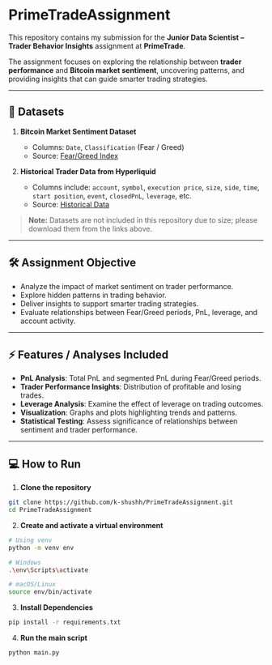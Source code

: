 # PrimeTradeAssignment

This repository contains my submission for the **Junior Data Scientist – Trader Behavior Insights** assignment at **PrimeTrade**.  

The assignment focuses on exploring the relationship between **trader performance** and **Bitcoin market sentiment**, uncovering patterns, and providing insights that can guide smarter trading strategies.

---

## 📂 Datasets

1. **Bitcoin Market Sentiment Dataset**  
   - Columns: `Date`, `Classification` (Fear / Greed)  
   - Source: [Fear/Greed Index](https://drive.google.com/file/d/1PgQC0tO8XN-wqkNyghWc_-mnrYv_nhSf/view?usp=sharing)

2. **Historical Trader Data from Hyperliquid**  
   - Columns include: `account`, `symbol`, `execution price`, `size`, `side`, `time`, `start position`, `event`, `closedPnL`, `leverage`, etc.  
   - Source: [Historical Data](https://drive.google.com/file/d/1IAfLZwu6rJzyWKgBToqwSmmVYU6VbjVs/view?usp=sharing)

> **Note:** Datasets are not included in this repository due to size; please download them from the links above.

---

## 🛠 Assignment Objective

- Analyze the impact of market sentiment on trader performance.  
- Explore hidden patterns in trading behavior.  
- Deliver insights to support smarter trading strategies.  
- Evaluate relationships between Fear/Greed periods, PnL, leverage, and account activity.

---

## ⚡ Features / Analyses Included

- **PnL Analysis**: Total PnL and segmented PnL during Fear/Greed periods.  
- **Trader Performance Insights**: Distribution of profitable and losing trades.  
- **Leverage Analysis**: Examine the effect of leverage on trading outcomes.  
- **Visualization**: Graphs and plots highlighting trends and patterns.  
- **Statistical Testing**: Assess significance of relationships between sentiment and trader performance.

---

## 💻 How to Run

1. **Clone the repository**
```bash
git clone https://github.com/k-shushh/PrimeTradeAssignment.git
cd PrimeTradeAssignment
```

2. **Create and activate a virtual environment**
```bash
# Using venv
python -m venv env

# Windows
.\env\Scripts\activate

# macOS/Linux
source env/bin/activate
```

3. **Install Dependencies**
```bash
pip install -r requirements.txt
```

4. **Run the main script**
```bash
python main.py
```
